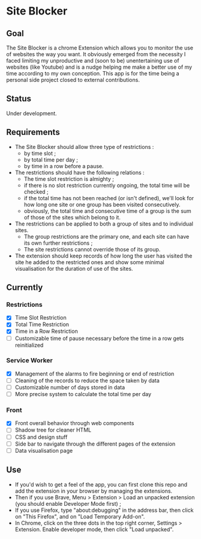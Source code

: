 # Site Blocker

## Goal
The Site Blocker is a chrome Extension which allows you to monitor the use of websites the way you want. 
It obviously emerged from the necessity I faced limiting my unproductive and (soon to be) unentertaining use of websites (like Youtube) and is a nudge helping me make a better use of my time according to my own conception.
This app is for the time being a personal side project closed to external contributions.

## Status
Under development.

## Requirements
* The Site Blocker should allow three type of restrictions :
  * by time slot ;
  * by total time per day ;
  * by time in a row before a pause.
* The restrictions should have the following relations :
  * The time slot restriction is almighty ;
  * if there is no slot restriction currently ongoing, the total time will be checked ;
  * if the total time has not been reached (or isn't defined), we'll look for how long one site or one group has been visited consecutively.
  * obviously, the total time and consecutive time of a group is the sum of those of the sites which belong to it.
* The restrictions can be applied to both a group of sites and to individual sites.
  * The group restrictions are the primary one, and each site can have its own further restrictions ;
  * The site restrictions cannot override those of its group.
* The extension should keep records of how long the user has visited the site he added to the restricted ones and show some minimal visualisation for the duration of use of the sites.
 
## Currently
### Restrictions
- [x] Time Slot Restriction
- [x] Total Time Restriction
- [x] Time in a Row Restriction
- [ ] Customizable time of pause necessary before the time in a row gets reinitialized
### Service Worker
- [x] Management of the alarms to fire beginning or end of restriction
- [ ] Cleaning of the records to reduce the space taken by data
- [ ] Customizable number of days stored in data
- [ ] More precise system to calculate the total time per day
### Front
- [x] Front overall behavior through web components
- [ ] Shadow tree for cleaner HTML
- [ ] CSS and design stuff
- [ ] Side bar to navigate through the different pages of the extension
- [ ] Data visualisation page

## Use
* If you'd wish to get a feel of the app, you can first clone this repo and add the extension in your browser by managing the extensions.
* Then if you use Brave, Menu > Extension > Load an unpacked extension (you should enable Developer Mode first) ;
* If you use Firefox, type "about:debugging" in the address bar, then click on "This Firefox", and on "Load Temporary Add-on".
* In Chrome, click on the three dots in the top right corner, Settings > Extension. Enable developer mode, then click "Load unpacked".
